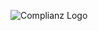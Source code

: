 ![Complianz Logo](https://really-simple-plugins.com/complianz-gdpr-plugin-released/complianz-logo-concept-300x75-huh/)
